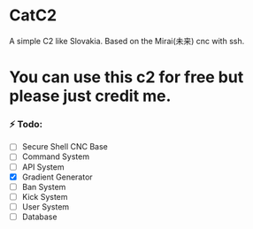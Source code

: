 # CatC2
A simple C2 like Slovakia. Based on the Mirai(未来) cnc with ssh.
<h1> You can use this c2 for free but please just credit me. </h1>

<h3>⚡️ Todo: </h3>

- [ ] Secure Shell CNC Base
- [ ] Command System
- [ ] API System
- [x] Gradient Generator
- [ ] Ban System
- [ ] Kick System
- [ ] User System
- [ ] Database
